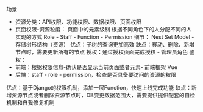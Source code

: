 场景
- 资源分类：API权限、功能权限、数据权限、页面权限
- 页面权限-资源粒度： 页面中的元素级别
根据不同角色下的人分配不同的人
实现的方式
Role - Staff - Function - Permission
细节：
Nest Set Model - 存储树形结构（资源）
优点：子树的查询更加高效
缺点：移动、删除、新增节点时，需要更新所有的节点
授权：通过授权页面完成授权 - 管理员角色
鉴权：
- 前端：根据权限信息-确认是否显示当前页面或者元素- 前端框架 Vue
- 后端：staff - role - permission，检查是否具备要访问的资源的权限

优点：基于Django的权限机制，添加一层Function，快速上线完成功能
缺点：新增资源节点或者删除资源节点时，DB变更数据范围大，需要提供提供配套的自检机制和自我修复机制








